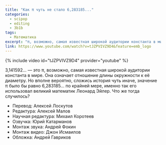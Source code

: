 ```yaml
---
title: "Как π чуть не стало 6,283185..."
categories:
  - scipop
  - editing
  - 3b1b
tags:
  - Математика
excerpt: "π, возможно, самая известная широкой аудитории константа в мире. Но вполне вероятно, значение π могло быть равно 6,28…, именно так его использовал Леонард Эйлер. "
link: https://www.youtube.com/watch?v=tJZPVIVZ9D4&feature=emb_logo
---
```



{% include video id="tJZPVIVZ9D4" provider="youtube" %}

3,141592… — это π, возможно, самая известная широкой аудитории константа в мире. Она означает отношение длины окружности к её диаметру. Но вполне вероятно, сложись история чуть иначе, значение π было бы равно 6,283185… по крайней мере, именно так его использовал великий математик Леонард Эйлер. Что же тогда случилось?

* Перевод: Алексей Лоскутов
* Редактура: Алексей Малов
* Научная редактура: Михаил Коротеев
* Озвучка: Юрий Катарманов
* Монтаж звука: Андрей Фокин
* Монтаж видео: Джон Исмаилов
* Обложка: Андрей Гавриков